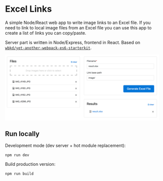 # Excel Links

A simple Node/React web app to write image links to an Excel file. If you need to link
to local image files from an Excel file you can use this app to create a list of links
you can copy/paste.

Server part is written in Node/Express, frontend in React. Based on
[`wbkd/yet-another-webpack-es6-starterkit`](https://github.com/wbkd/yet-another-webpack-es6-starterkit).

![Excel Links](screenshot.png)


## Run locally

Development mode (dev server + hot module replacement):

```
npm run dev
```

Build production version:

```
npm run build
```

